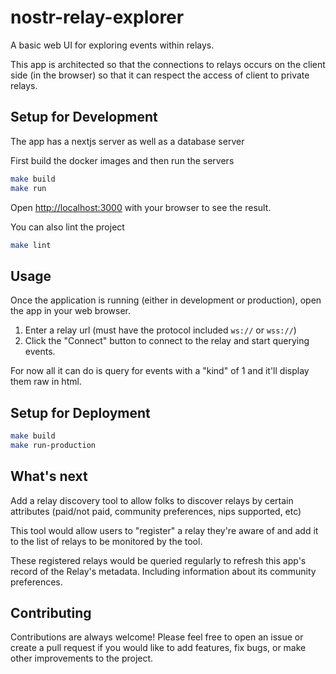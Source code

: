 # nostr-relay-explorer
A basic web UI for exploring events within relays.

This app is architected so that the connections to relays occurs on the client side (in the browser) so that it can respect the access of client to private relays.

## Setup for Development
The app has a nextjs server as well as a database server

First build the docker images and then run the servers

```bash
make build
make run
```

Open [http://localhost:3000](http://localhost:3000) with your browser to see the result.

You can also lint the project
```bash
make lint
```

## Usage

Once the application is running (either in development or production), open the app in your web browser.

1. Enter a relay url (must have the protocol included `ws://` or `wss://`)
2. Click the "Connect" button to connect to the relay and start querying events.

For now all it can do is query for events with a "kind" of 1 and it'll display them raw in html.

## Setup for Deployment

```bash
make build
make run-production
```

## What's next
Add a relay discovery tool to allow folks to discover relays by certain attributes (paid/not paid, community preferences, nips supported, etc)

This tool would allow users to "register" a relay they're aware of and add it to the list of relays to be monitored by the tool.

These registered relays would be queried regularly to refresh this app's record of the Relay's metadata. Including information about its community preferences.

## Contributing

Contributions are always welcome! Please feel free to open an issue or create a pull request if you would like to add features, fix bugs, or make other improvements to the project.
